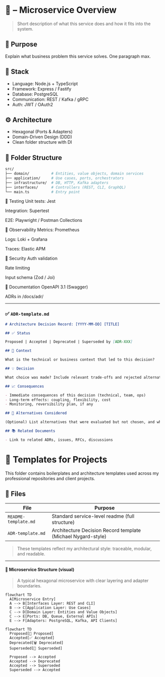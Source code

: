 # 🧩 <Service Name> – Microservice Overview

> Short description of what this service does and how it fits into the system.

## 🧠 Purpose

Explain what business problem this service solves. One paragraph max.

## 🚀 Stack

- Language: Node.js + TypeScript
- Framework: Express / Fastify
- Database: PostgreSQL
- Communication: REST / Kafka / gRPC
- Auth: JWT / OAuth2

## ⚙️ Architecture

- Hexagonal (Ports & Adapters)
- Domain-Driven Design (DDD)
- Clean folder structure with DI

## 📂 Folder Structure

```bash
src/
├── domain/          # Entities, value objects, domain services
├── application/     # Use cases, ports, orchestrators
├── infrastructure/  # DB, HTTP, Kafka adapters
├── interfaces/      # Controllers (REST, CLI, GraphQL)
└── main.ts          # Entry point
```

🧪 Testing
Unit tests: Jest

Integration: Supertest

E2E: Playwright / Postman Collections

🧬 Observability
Metrics: Prometheus

Logs: Loki + Grafana

Traces: Elastic APM

🔐 Security
Auth validation

Rate limiting

Input schema (Zod / Joi)

📘 Documentation
OpenAPI 3.1 (Swagger)

ADRs in /docs/adr/

---

### ✅ `ADR-template.md`

```md
# Architecture Decision Record: [YYYY-MM-DD] [TITLE]

## ✅ Status

Proposed | Accepted | Deprecated | Superseded by [ADR-XXX]

## 🎯 Context

What is the technical or business context that led to this decision?

## 💡 Decision

What choice was made? Include relevant trade-offs and rejected alternatives if necessary.

## 📈 Consequences

- Immediate consequences of this decision (technical, team, ops)
- Long-term effects: coupling, flexibility, cost
- Monitoring, reversibility plan, if any

## 🔁 Alternatives Considered

(Optional) List alternatives that were evaluated but not chosen, and why.

## 📚 Related Documents

- Link to related ADRs, issues, RFCs, discussions
```

# 🧰 Templates for Projects

This folder contains boilerplates and architecture templates used across my professional repositories and client projects.

## 📄 Files

| File                | Purpose                                                |
|---------------------|--------------------------------------------------------|
| `README-template.md` | Standard service-level readme (full structure)         |
| `ADR-template.md`    | Architecture Decision Record template (Michael Nygard-style) |

> These templates reflect my architectural style: traceable, modular, and readable.

---

#### 🧩 Microservice Structure (visual)

> A typical hexagonal microservice with clear layering and adapter boundaries.

```mermaid
flowchart TD
  A[Microservice Entry]
  A --> B[Interfaces Layer: REST and CLI]
  B --> C[Application Layer: Use Cases]
  C --> D[Domain Layer: Entities and Value Objects]
  C --> E[Ports: DB, Queue, External APIs]
  E --> F[Adapters: PostgreSQL, Kafka, API Clients]
```
```mermaid
flowchart TD
  Proposed[💬 Proposed]
  Accepted[✅ Accepted]
  Deprecated[🗑 Deprecated]
  Superseded[🔁 Superseded]

  Proposed --> Accepted
  Accepted --> Deprecated
  Accepted --> Superseded
  Superseded --> Accepted
```
